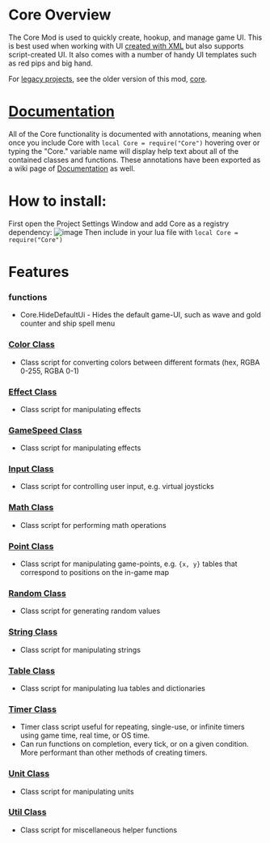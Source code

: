 # Core Overview

The Core Mod is used to quickly create, hookup, and manage game UI. This is best used when working with UI [created with XML](Ui-XML) but also supports script-created UI. It also comes with a number of handy UI templates such as red pips and big hand.

For [legacy projects](difference-between-latest-mods-gmui-and-legacy-mods-gmui), see the older version of this mod, [core](Mods-Legacy-core).

# [Documentation](Mods-Core)
All of the Core functionality is documented with annotations, meaning when once you include Core with `local Core = require("Core")` hovering over or typing the "Core." variable name will display help text about all of the contained classes and functions. These annotations have been exported as a wiki page of [Documentation](Mods-Core) as well.

# How to install:
First open the Project Settings Window and add Core as a registry dependency:
![image](https://user-images.githubusercontent.com/56179268/228280412-2df4f4ac-9017-46cf-93ef-7d662614813c.png)
Then include in your lua file with `local Core = require("Core")`

# Features
### functions
* Core.HideDefaultUi - Hides the default game-UI, such as wave and gold counter and ship spell menu
### [Color Class](Mods-Core#color)
* Class script for converting colors between different formats (hex, RGBA 0-255, RGBA 0-1)
### [Effect Class](Mods-Core#effect-1)
* Class script for manipulating effects
### [GameSpeed Class](Mods-Core#gamespeed)
* Class script for manipulating effects
### [Input Class](Mods-Core#input-1)
* Class script for controlling user input, e.g. virtual joysticks
### [Math Class](Mods-Core#math-1)
* Class script for performing math operations
### [Point Class](Mods-Core#point)
* Class script for manipulating game-points, e.g. `{x, y}` tables that correspond to positions on the in-game map
### [Random Class](Mods-Core#random-1)
* Class script for generating random values
### [String Class](Mods-Core#string-1)
* Class script for manipulating strings
### [Table Class](Mods-Core#table-1)
* Class script for manipulating lua tables and dictionaries
### [Timer Class](Mods-Core#timer)
* Timer class script useful for repeating, single-use, or infinite timers using game time, real time, or OS time.
* Can run functions on completion, every tick, or on a given condition. More performant than other methods of creating timers.
### [Unit Class](Mods-Core#unit)
* Class script for manipulating units
### [Util Class](Mods-Core#util-1)
* Class script for miscellaneous helper functions